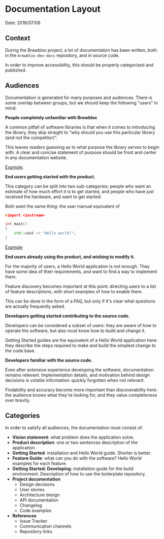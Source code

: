 # Documentation Layout

Date: 2018/07/06


## Context

During the Brewblox project, a lot of documentation has been written, both in the `brewblox-dev-docs` repository, and in source code.

In order to improve accessibility, this should be properly categorized and published.


## Audiences

Documentation is generated for many purposes and audiences.
There is some overlap between groups, but we should keep the following "users" in mind:


**People completely unfamiliar with Brewblox**

A common pitfall of software libraries is that when it comes to introducing the library, they skip straight to "why should you use this particular library (and not the competitor)".

This leaves readers guessing as to what purpose the library serves to begin with. A clear and concise statement of purpose should be front and center in any documentation website.

[Example](https://tox.readthedocs.io/en/latest/).


**End users getting started with the product.**

This category can be split into two sub-categories: people who want an estimate of how much effort it is to get started, and people who have just received the hardware, and want to get started.

Both want the same thing: the user manual equivalent of 

```cpp
#import <iostream>

int main()
{
    std::cout << "Hello world!";
}
```
[Example](https://docs.pytest.org/en/latest/)


**End users already using the product, and wishing to modify it.**

For the majority of users, a Hello World application is not enough.
They have some idea of their requirements, and want to find a way to implement them.

Feature discovery becomes important at this point: directing users to a list of feature descriptions, with short examples of how to enable them.

This can be done in the form of a FAQ, but only if it's clear what questions are actually frequently asked.


**Developers getting started contributing to the source code.**

Developers can be considered a subset of users: they are aware of how to operate the software, but also must know how to build and change it.

Getting Started guides are the equivalent of a Hello World application here: they describe the steps required to make and build the simplest change to the code base.


**Developers familiar with the source code.**

Even after extensive experience developing the software, documentation remains relevant. Implementation details, and motivation behind design decisions is volatile information: quickly forgotten when not relevant.

Findability and accuracy become more important than discoverability here: the audience knows what they're looking for, and they value completeness over brevity.


## Categories

In order to satisfy all audiences, the documentation must consist of:

* **Vision statement**: what problem does the application solve.
* **Product description**: one or two sentences description of the application.
* **Getting Started**: installation and Hello World guide. Shorter is better.
* **Feature Guide**: what can you do with the software? Hello World examples for each feature.
* **Getting Started: Developing**: installation guide for the build environment. Description of how to use the boilerplate repository.
* **Project documentation**
    * Design decisions
    * User stories
    * Architecture design
    * API documentation
    * Changelog
    * Code examples
* **References**
    * Issue Tracker
    * Communication channels
    * Repository links